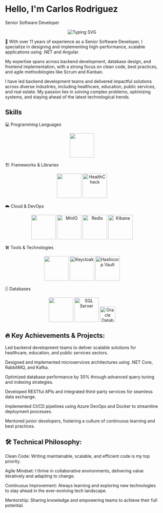 # Hello, I'm Carlos Rodriguez
Senior Software Developer

<p align="center"> 
  <img src="https://readme-typing-svg.herokuapp.com?font=Fira+Code&size=30&pause=1000&color=36BCF7&center=true&vCenter=true&width=950&lines=11+Years+of+Experience+Building+Scalable+Systems;Expert+in+.NET%2C+Angular+and+Cloud+Solutions;Passionate+About+Clean+Code+and+Best+Practices;Mentor+and+Agile+Advocate" alt="Typing SVG" /> 
</p>

🌟 With over 11 years of experience as a Senior Software Developer, I specialize in designing and implementing high-performance, scalable applications using .NET and Angular.

My expertise spans across backend development, database design, and frontend implementation, with a strong focus on clean code, best practices, and agile methodologies like Scrum and Kanban.

I have led backend development teams and delivered impactful solutions across diverse industries, including healthcare, education, public services, and real estate. My passion lies in solving complex problems, optimizing systems, and staying ahead of the latest technological trends.

## Skills
💻 Programming Languages
<p align="center"> 
  <img src="https://skillicons.dev/icons?i=cs,js,ts" height="80" /> 
</p>

🏗️ Frameworks & Libraries
<p align="center"> 
  <img src="https://skillicons.dev/icons?i=dotnet,angular,elasticsearch,kafka,rabbitmq" height="80" /> 
  <img src="https://avatars3.githubusercontent.com/u/25212406?s=460&v=4" height="80" alt="HealthCheck" /> 
</p>

☁️ Cloud & DevOps
<p align="center"> 
  <img src="https://skillicons.dev/icons?i=azure,docker" height="80" />
  <img src="https://www.vectorlogo.zone/logos/minioio/minioio-icon.svg" height="80" alt="MinIO" />
  <img src="https://www.vectorlogo.zone/logos/redis/redis-icon.svg" height="80" alt="Redis" /> 
  <img src="https://www.vectorlogo.zone/logos/elasticco_kibana/elasticco_kibana-icon.svg" height="80" alt="Kibana" /> 
</p>

🛠️ Tools & Technologies
<p align="center"> 
  <img src="https://skillicons.dev/icons?i=git,github,postman" height="80" /> 
  <img src="https://raw.githubusercontent.com/homarr-labs/dashboard-icons/a0aeb14f4bd3e4c56b0858cc6554d9246b28d7a8/svg/keycloak.svg" height="80" alt="Keycloak" /> 
  <img src="https://www.vectorlogo.zone/logos/hashicorp/hashicorp-icon.svg" height="80" alt="Hashicorp Vault" />
</p>

🗄️ Databases
<p align="center"> 
  <img src="https://skillicons.dev/icons?i=mysql,postgres" height="80" /> 
  <img src="https://upload.wikimedia.org/wikipedia/de/8/8c/Microsoft_SQL_Server_Logo.svg" height="80" alt="SQL Server" />
  <img src="https://upload.wikimedia.org/wikipedia/commons/5/50/Oracle_logo.svg" height="50" alt="Oracle Database" /> 
</p>

## 🔥 Key Achievements & Projects:

Led backend development teams to deliver scalable solutions for healthcare, education, and public services sectors.

Designed and implemented microservices architectures using .NET Core, RabbitMQ, and Kafka.

Optimized database performance by 30% through advanced query tuning and indexing strategies.

Developed RESTful APIs and integrated third-party services for seamless data exchange.

Implemented CI/CD pipelines using Azure DevOps and Docker to streamline deployment processes.

Mentored junior developers, fostering a culture of continuous learning and best practices.


## 🛠️ Technical Philosophy:

Clean Code: Writing maintainable, scalable, and efficient code is my top priority.

Agile Mindset: I thrive in collaborative environments, delivering value iteratively and adapting to change.

Continuous Improvement: Always learning and exploring new technologies to stay ahead in the ever-evolving tech landscape.

Mentorship: Sharing knowledge and empowering teams to achieve their full potential.
